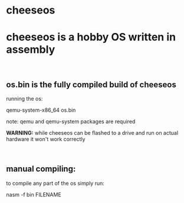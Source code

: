 # cheeseos
<h1>cheeseos is a hobby OS written in assembly</h1>

<br>

<h2>os.bin is the fully compiled build of cheeseos</h2>
<p>running the os:</p>

<p>qemu-system-x86_64 os.bin</p>
<p>note: qemu and qemu-system packages are required</p>
<p><b>WARNING:</b> while cheeseos can be flashed to a drive and run on actual hardware it won't work correctly</p>
<br>

<h2>manual compiling:</h2>
<p>to compile any part of the os simply run:</p>
<p>nasm -f bin FILENAME</p>
